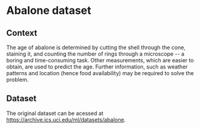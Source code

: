 # Abalone dataset

## Context
The age of abalone is determined by cutting the shell through the cone, staining it, and counting the number of rings through a microscope -- a boring and time-consuming task. Other measurements, which are easier to obtain, are used to predict the age. Further information, such as weather patterns and location (hence food availability) may be required to solve the problem.

## Dataset
The original dataset can be acessed at https://archive.ics.uci.edu/ml/datasets/abalone.
